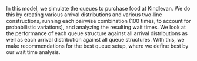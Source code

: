 In this model, we simulate the queues to purchase food at Kindlevan. We do this by creating various arrival distributions and various two-line constructions, running each pairwise combination (100 times, to account for probabilistic variations), and analyzing the resulting wait times. We look at the performance of each queue structure against all arrival distributions as well as each arrival distribution against all queue structures. With this, we make recommendations for the best queue setup, where we define best by our wait time analysis.

